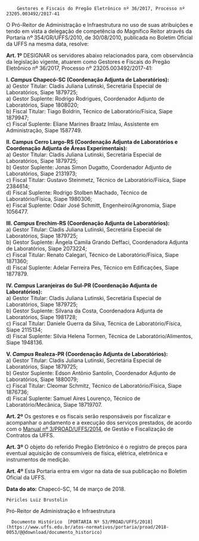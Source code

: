         Gestores e Fiscais do Pregão Eletrônico nº 36/2017, Processo nº 23205.003492/2017-41  

O Pró-Reitor de Administração e Infraestrutura no uso de suas atribuições e tendo em vista a delegação de competência do Magnífico Reitor através da Portaria nº 354/GR/UFFS/2010, de 30/08/2010, publicada no Boletim Oficial da UFFS na mesma data, resolve:

 **Art. 1º** DESIGNAR os servidores abaixo relacionados para, com observância da legislação vigente, atuarem como Gestores e Fiscais do Pregão Eletrônico nº 36/2017, Processo nº 23205.003492/2017-41:

 **I. *Campus* Chapecó-SC (Coordenação Adjunta de Laboratórios):**  
a) Gestor Titular: Cladis Juliana Lutinski, Secretária Especial de Laboratórios, Siape 1879725;  
a) Gestor Suplente: Rodrigo Rodrigues, Coordenador Adjunto de Laboratórios, Siape 1808020;  
b) Fiscal Titular: Tiago Boldrin, Técnico de Laboratório/Física, Siape 1879947;  
c) Fiscal Suplente: Eliane Marines Braatz Imlau, Assistente em Administração, Siape 1587749.

 **II. Campus Cerro Largo-RS (Coordenação Adjunta de Laboratórios e Coordenação** **Adjunta de Áreas Experimentais):**  
a) Gestor Titular: Cladis Juliana Lutinski, Secretária Especial de Laboratórios, Siape 1879725;  
b) Gestor Suplente: Jonas Simon Dugatto, Coordenador Adjunto de Laboratórios, Siape 2131973;  
c) Fiscal Titular: Gustavo Steinmetz, Técnico de Laboratório/Física, Siape 2384614;  
d) Fiscal Suplente: Rodrigo Stolben Machado, Técnico de Laboratório/Física, Siape 1980306;  
e) Fiscal Suplente: Odair José Schmitt, Engenheiro/Agronomia, Siape 1056477.

 **III. *Campus* Erechim-RS (Coordenação Adjunta de Laboratórios):**  
a) Gestor Titular: Cladis Juliana Lutinski, Secretária Especial de Laboratórios, Siape 1879725;  
b) Gestor Suplente: Ângela Camila Grando Deffaci, Coordenadora Adjunta de Laboratórios, Siape 2073224;  
c) Fiscal Titular: Renato Calegari, Técnico de Laboratório/Física, Siape 1871360;  
d) Fiscal Suplente: Adelar Ferreira Pes, Técnico em Edificações, Siape 1877879.

 **IV. *Campus* Laranjeiras do Sul-PR (Coordenação Adjunta de Laboratórios):**  
a) Gestor Titular: Cladis Juliana Lutinski, Secretária Especial de Laboratórios, Siape 1879725;  
b) Gestor Suplente: Silvana da Costa, Coordenadora Adjunta de Laboratórios, Siape 1981728;  
c) Fiscal Titular: Daniele Guerra da Silva, Técnica de Laboratório/Física, Siape 2115134;  
d) Fiscal Suplente: Silvia Helena Tormen, Técnica de Laboratório/Alimentos, Siape 1948136.

 **V. *Campus* Realeza-PR (Coordenação Adjunta de Laboratórios):**  
a) Gestor Titular: Cladis Juliana Lutinski, Secretária Especial de Laboratórios, Siape 1879725;  
b) Gestor Suplente: Edson Antônio Santolin, Coordenador Adjunto de Laboratórios, Siape 1880079;  
c) Fiscal Titular: Cleomar Schmitz, Técnico de Laboratório/Física, Siape 1876736;  
d) Fiscal Suplente: Samuel Aires Lourenço, Técnico de Laboratório/Mecânica, Siape 18719707.

 **Art. 2º** Os gestores e os fiscais serão responsáveis por fiscalizar e acompanhar o andamento e a execução dos serviços prestados, de acordo com o [Manual nº 3/PROAD/UFFS/2014](https://www.uffs.edu.br/atos-normativos/manual/proad/2014-0003), de Gestão e Fiscalização de Contratos da UFFS.

 **Art. 3º** O objeto do referido Pregão Eletrônico é o registro de preços para eventual aquisição de consumíveis de física, elétrica, eletrônica e instrumentos de medição.

 **Art. 4º** Esta Portaria entra em vigor na data de sua publicação no Boletim Oficial da UFFS.  
  


   **Data do ato:** Chapecó-SC, 14 de março de 2018.   
 

    Péricles Luiz Brustolin   
 Pró-Reitor de Administração e Infraestrutura 

      Documento Histórico  [PORTARIA Nº 53/PROAD/UFFS/2018](https://www.uffs.edu.br/atos-normativos/portaria/proad/2018-0053/@@download/documento_historico)     
      